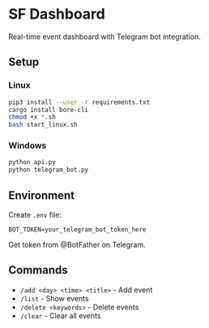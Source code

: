 # SF Dashboard

Real-time event dashboard with Telegram bot integration.

## Setup

### Linux
```bash
pip3 install --user -r requirements.txt
cargo install bore-cli
chmod +x *.sh
bash start_linux.sh
```

### Windows
```bash
python api.py
python telegram_bot.py
```

## Environment

Create `.env` file:
```
BOT_TOKEN=your_telegram_bot_token_here
```

Get token from @BotFather on Telegram.

## Commands

- `/add <day> <time> <title>` - Add event
- `/list` - Show events
- `/delete <keywords>` - Delete events
- `/clear` - Clear all events